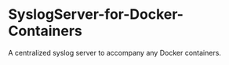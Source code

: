 # SyslogServer-for-Docker-Containers
A centralized syslog server to accompany any Docker containers.
